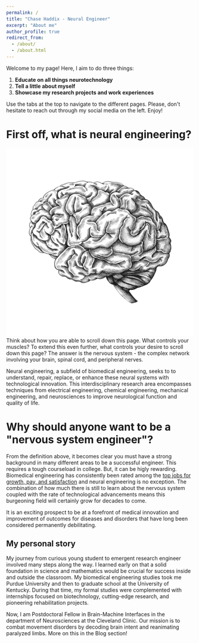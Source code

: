 ```yaml
---
permalink: /
title: "Chase Haddix - Neural Engineer"
excerpt: "About me"
author_profile: true
redirect_from: 
  - /about/
  - /about.html
---
```


Welcome to my page! Here, I aim to do three things:
1. **Educate on all things neurotechnology**
2. **Tell a little about myself**
3. **Showcase my research projects and work experiences**


Use the tabs at the top to navigate to the different pages. Please, don't hesitate to reach out through my social media on the left. Enjoy!

First off, what is neural engineering?
======
![First off, what is neural engineering?!](/images/HandDrawnBrain.jpg)
Think about how you are able to scroll down this page. What controls your muscles? To extend this even further, what controls your desire to scroll down this page? The answer is the nervous system - the complex network involving your brain, spinal cord, and peripheral nerves. 

Neural engineering, a subfield of biomedical engineering, seeks to to understand, repair, replace, or enhance these neural systems with technological innovation. This interdisciplinary research area encompasses techniques from electrical engineering, chemical engineering, mechanical engineering, and neurosciences to improve neurological function and quality of life. 

Why should anyone want to be a "nervous system engineer"? 
======
From the definition above, it becomes clear you must have a strong background in many different areas to be a successful engineer. This requires a tough courseload in college. But, it can be higly rewarding. Biomedical engineering has consistently been rated among the [top jobs for growth, pay, and satisfaction](https://money.cnn.com/pf/best-jobs/2013/snapshots/1.html) and neural engineering is no exception. The combination of how much there is still to learn about the nervous system coupled with the rate of technological advancements means this burgeoning field will certainly grow for decades to come. 

It is an exciting prospect to be at a forefront of medical innovation and improvement of outcomes for diseases and disorders that have long been considered permanently debilitating. 

My personal story
------
My journey from curious young student to emergent research engineer involved many steps along the way. I learned early on that a solid foundation in science and mathematics would be crucial for success inside and outside the classroom. My biomedical engineering studies took me Purdue University and then to graduate school at the University of Kentucky. During that time, my formal studies were complemented with internships focused on biotechnology, cutting-edge research, and pioneering rehabilitation projects. 

Now, I am Postdoctoral Fellow in Brain-Machine Interfaces in the department of Neurosciences at the Cleveland Clinic. Our mission is to combat movement disorders by decoding brain intent and reanimating paralyzed limbs. More on this in the Blog section!

